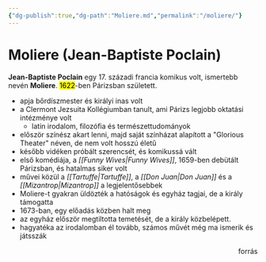 ```yaml
---
{"dg-publish":true,"dg-path":"Moliere.md","permalink":"/moliere/"}
---
```


# Moliere (Jean-Baptiste Poclain)

**Jean-Baptiste Poclain** egy 17. századi francia komikus volt, ismertebb nevén **Moliere**. <mark>1622</mark>-ben Párizsban született.

- apja bőrdíszmester és királyi inas volt
- a Clermont Jezsuita Kollégiumban tanult, ami Párizs legjobb oktatási intézménye volt
	- latin irodalom, filozófia és természettudományok
- először színész akart lenni, majd saját színházat alapított a "Glorious Theater" néven, de nem volt hosszú életű
- később vidéken próbált szerencsét, és komikussá vált
- első komédiája, a _[[Funny Wives\|Funny Wives]]_, 1659-ben debütált Párizsban, és hatalmas siker volt
- művei közül a _[[Tartuffe\|Tartuffe]]_, a _[[Don Juan\|Don Juan]]_ és a _[[Mizantrop\|Mizantrop]]_ a legjelentősebbek
- Moliere-t gyakran üldözték a hatóságok és egyház tagjai, de a király támogatta
- 1673-ban, egy előadás közben halt meg
- az egyház először megtiltotta temetését, de a király közbelépett.
- hagyatéka az irodalomban él tovább, számos művét még ma ismerik és játsszák
<p href="https://vk.com/wall-153681721_18718?lang=en" style="text-align: right;">forrás</p>